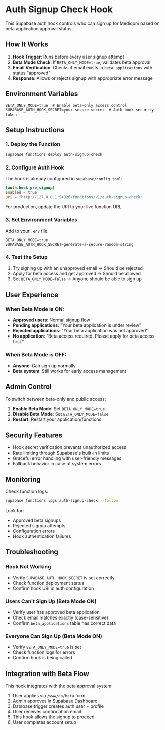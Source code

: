 # Auth Signup Check Hook

This Supabase auth hook controls who can sign up for Mediqom based on beta application approval status.

## How It Works

1. **Hook Trigger**: Runs before every user signup attempt
2. **Beta Mode Check**: If `BETA_ONLY_MODE=true`, validates beta approval
3. **Email Verification**: Checks if email exists in `beta_applications` with status "approved"
4. **Response**: Allows or rejects signup with appropriate error message

## Environment Variables

```env
BETA_ONLY_MODE=true  # Enable beta-only access control
SUPABASE_AUTH_HOOK_SECRET=your-secure-secret  # Auth hook security token
```

## Setup Instructions

### 1. Deploy the Function
```bash
supabase functions deploy auth-signup-check
```

### 2. Configure Auth Hook
The hook is already configured in `supabase/config.toml`:
```toml
[auth.hook.pre_signup]
enabled = true
uri = "http://127.0.0.1:54326/functions/v1/auth-signup-check"
```

For production, update the URI to your live function URL.

### 3. Set Environment Variables
Add to your `.env` file:
```env
BETA_ONLY_MODE=true
SUPABASE_AUTH_HOOK_SECRET=generate-a-secure-random-string
```

### 4. Test the Setup
1. Try signing up with an unapproved email → Should be rejected
2. Apply for beta access and get approved → Should be allowed
3. Set `BETA_ONLY_MODE=false` → Anyone should be able to sign up

## User Experience

### When Beta Mode is ON:
- **Approved users**: Normal signup flow
- **Pending applications**: "Your beta application is under review"
- **Rejected applications**: "Your beta application was not approved"
- **No application**: "Beta access required. Please apply for beta access first."

### When Beta Mode is OFF:
- **Anyone**: Can sign up normally
- **Beta system**: Still works for early access management

## Admin Control

To switch between beta-only and public access:

1. **Enable Beta Mode**: Set `BETA_ONLY_MODE=true`
2. **Disable Beta Mode**: Set `BETA_ONLY_MODE=false`
3. **Restart**: Restart your application/functions

## Security Features

- Hook secret verification prevents unauthorized access
- Rate limiting through Supabase's built-in limits
- Graceful error handling with user-friendly messages
- Fallback behavior in case of system errors

## Monitoring

Check function logs:
```bash
supabase functions logs auth-signup-check --follow
```

Look for:
- Approved beta signups
- Rejected signup attempts
- Configuration errors
- Hook authentication failures

## Troubleshooting

### Hook Not Working
- Verify `SUPABASE_AUTH_HOOK_SECRET` is set correctly
- Check function deployment status
- Confirm hook URI in auth configuration

### Users Can't Sign Up (Beta Mode ON)
- Verify user has approved beta application
- Check email matches exactly (case-sensitive)
- Confirm `beta_applications` table has correct data

### Everyone Can Sign Up (Beta Mode ON)
- Verify `BETA_ONLY_MODE=true` is set
- Check function logs for errors
- Confirm hook is being called

## Integration with Beta Flow

This hook integrates with the beta approval system:

1. User applies via `/www/en/beta` form
2. Admin approves in Supabase Dashboard
3. Database trigger creates auth user + profile
4. User receives confirmation email
5. This hook allows the signup to proceed
6. User completes account setup